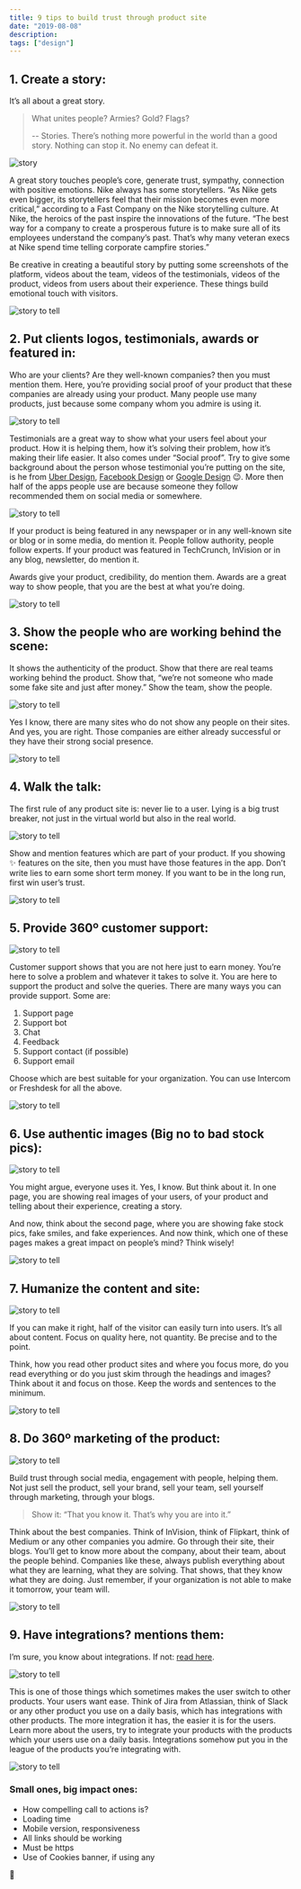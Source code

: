 ```yaml
---
title: 9 tips to build trust through product site
date: "2019-08-08"
description:
tags: ["design"]
---
```


## 1. Create a story:

It’s all about a great story.

> What unites people? Armies? Gold? Flags?
>
> -- Stories. There’s nothing more powerful in the world than a good story. Nothing can stop it. No enemy can defeat it.

![story](./1.png)

A great story touches people’s core, generate trust, sympathy, connection with positive emotions. Nike always has some storytellers. “As Nike gets even bigger, its storytellers feel that their mission becomes even more critical,” according to a Fast Company on the Nike storytelling culture. At Nike, the heroics of the past inspire the innovations of the future. “The best way for a company to create a prosperous future is to make sure all of its employees understand the company’s past. That’s why many veteran execs at Nike spend time telling corporate campfire stories.”

<!-- [card](https://www.fastcompany.com/38979/nike-story-just-tell-it) -->

Be creative in creating a beautiful story by putting some screenshots of the platform, videos about the team, videos of the testimonials, videos of the product, videos from users about their experience. These things build emotional touch with visitors.

![story to tell](./2.png)

## 2. Put clients logos, testimonials, awards or featured in:

Who are your clients? Are they well-known companies? then you must mention them. Here, you’re providing social proof of your product that these companies are already using your product. Many people use many products, just because some company whom you admire is using it.

![story to tell](./3.png)

Testimonials are a great way to show what your users feel about your product. How it is helping them, how it’s solving their problem, how it’s making their life easier. It also comes under “Social proof”. Try to give some background about the person whose testimonial you’re putting on the site, is he from [Uber Design](https://brand.uber.com/), [Facebook Design](https://design.facebook.com/) or [Google Design](https://design.google/) 😉. More then half of the apps people use are because someone they follow recommended them on social media or somewhere.

![story to tell](./4.png)

If your product is being featured in any newspaper or in any well-known site or blog or in some media, do mention it. People follow authority, people follow experts. If your product was featured in TechCrunch, InVision or in any blog, newsletter, do mention it.

Awards give your product, credibility, do mention them. Awards are a great way to show people, that you are the best at what you’re doing.

![story to tell](./5.png)

## 3. Show the people who are working behind the scene:

It shows the authenticity of the product. Show that there are real teams working behind the product. Show that, “we’re not someone who made some fake site and just after money.” Show the team, show the people.

![story to tell](./6.png)

Yes I know, there are many sites who do not show any people on their sites. And yes, you are right. Those companies are either already successful or they have their strong social presence.

![story to tell](./7.png)

## 4. Walk the talk:

The first rule of any product site is: never lie to a user. Lying is a big trust breaker, not just in the virtual world but also in the real world.

![story to tell](./8.png)

Show and mention features which are part of your product. If you showing ✨ features on the site, then you must have those features in the app. Don’t write lies to earn some short term money. If you want to be in the long run, first win user’s trust.

![story to tell](./9.png)

## 5. Provide 360º customer support:

![story to tell](./10.png)

Customer support shows that you are not here just to earn money. You’re here to solve a problem and whatever it takes to solve it. You are here to support the product and solve the queries. There are many ways you can provide support. Some are:

1. Support page
2. Support bot
3. Chat
4. Feedback
5. Support contact (if possible)
6. Support email

Choose which are best suitable for your organization. You can use Intercom or Freshdesk for all the above.

![story to tell](./11.png)

## 6. Use authentic images (Big no to bad stock pics):

![story to tell](./12.png)

You might argue, everyone uses it. Yes, I know. But think about it. In one page, you are showing real images of your users, of your product and telling about their experience, creating a story.

And now, think about the second page, where you are showing fake stock pics, fake smiles, and fake experiences. And now think, which one of these pages makes a great impact on people’s mind? Think wisely!

![story to tell](./13.png)

## 7. Humanize the content and site:

![story to tell](./14.png)

If you can make it right, half of the visitor can easily turn into users. It’s all about content. Focus on quality here, not quantity. Be precise and to the point.

Think, how you read other product sites and where you focus more, do you read everything or do you just skim through the headings and images? Think about it and focus on those. Keep the words and sentences to the minimum.

![story to tell](./15.png)

## 8. Do 360º marketing of the product:

![story to tell](./16.png)

Build trust through social media, engagement with people, helping them. Not just sell the product, sell your brand, sell your team, sell yourself through marketing, through your blogs.

> Show it: “That you know it. That’s why you are into it.”

Think about the best companies. Think of InVision, think of Flipkart, think of Medium or any other companies you admire. Go through their site, their blogs. You’ll get to know more about the company, about their team, about the people behind. Companies like these, always publish everything about what they are learning, what they are solving. That shows, that they know what they are doing. Just remember, if your organization is not able to make it tomorrow, your team will.

![story to tell](./17.png)

## 9. Have integrations? mentions them:

I’m sure, you know about integrations. If not: [read here](https://en.wikipedia.org/wiki/Integrated_software).

![story to tell](./18.png)

This is one of those things which sometimes makes the user switch to other products. Your users want ease. Think of Jira from Atlassian, think of Slack or any other product you use on a daily basis, which has integrations with other products. The more integration it has, the easier it is for the users. Learn more about the users, try to integrate your products with the products which your users use on a daily basis. Integrations somehow put you in the league of the products you’re integrating with.

![story to tell](./19.png)

### Small ones, big impact ones:

- How compelling call to actions is?
- Loading time
- Mobile version, responsiveness
- All links should be working
- Must be https
- Use of Cookies banner, if using any

🙏
